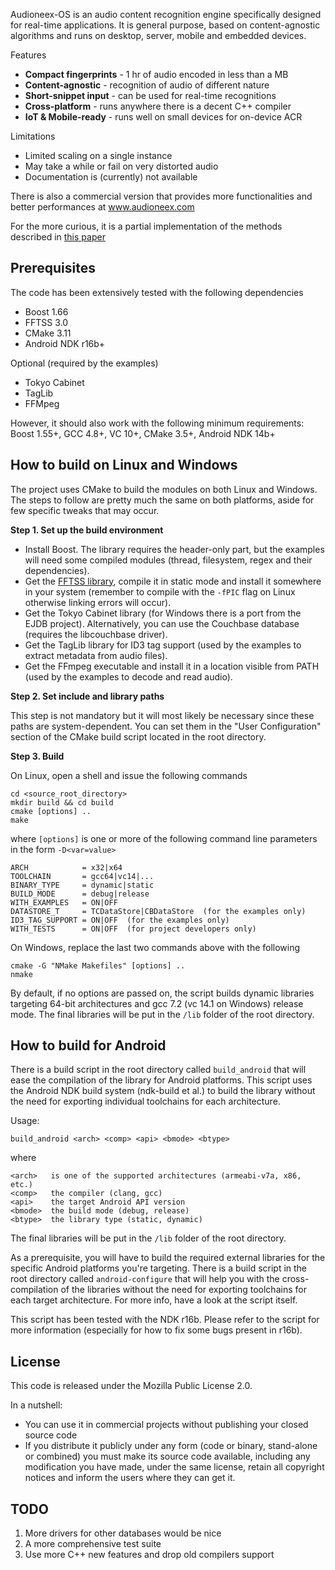 
Audioneex-OS is an audio content recognition engine specifically designed
for real-time applications. It is general purpose, based on content-agnostic
algorithms and runs on desktop, server, mobile and embedded devices.

Features

- **Compact fingerprints** - 1 hr of audio encoded in less than a MB
- **Content-agnostic** - recognition of audio of different nature
- **Short-snippet input** - can be used for real-time recognitions
- **Cross-platform** - runs anywhere there is a decent C++ compiler
- **IoT & Mobile-ready** - runs well on small devices for on-device ACR

Limitations

- Limited scaling on a single instance
- May take a while or fail on very distorted audio
- Documentation is (currently) not available

There is also a commercial version that provides more functionalities and
better performances at www.audioneex.com

For the more curious, it is a partial implementation of the methods described
in [this paper](https://www.dropbox.com/s/0qvfq2o53uudaqx/agramaglia_acr_paper_2014.pdf)


## Prerequisites

The code has been extensively tested with the following dependencies

- Boost 1.66
- FFTSS 3.0
- CMake 3.11
- Android NDK r16b+

Optional (required by the examples)

- Tokyo Cabinet
- TagLib
- FFMpeg

However, it should also work with the following minimum requirements:
Boost 1.55+, GCC 4.8+, VC 10+, CMake 3.5+, Android NDK 14b+


## How to build on Linux and Windows

The project uses CMake to build the modules on both Linux and Windows.
The steps to follow are pretty much the same on both platforms, aside
for few specific tweaks that may occur.

**Step 1. Set up the build environment**

- Install Boost. The library requires the header-only part, but the examples 
will need some compiled modules (thread, filesystem, regex and their dependencies).
- Get the [FFTSS library](http://www.ssisc.org/fftss/), compile it in static
mode and install it somewhere in your system (remember to compile with the
`-fPIC` flag on Linux otherwise linking errors will occur).
- Get the Tokyo Cabinet library (for Windows there is a port from the EJDB 
project). Alternatively, you can use the Couchbase database (requires
the libcouchbase driver).
- Get the TagLib library for ID3 tag support (used by the examples to 
extract metadata from audio files).
- Get the FFmpeg executable and install it in a location visible from PATH
(used by the examples to decode and read audio).

**Step 2. Set include and library paths**

This step is not mandatory but it will most likely be necessary since these paths
are system-dependent. You can set them in the "User Configuration" section
of the CMake build script located in the root directory.

**Step 3. Build**

On Linux, open a shell and issue the following commands

    cd <source_root_directory>
    mkdir build && cd build
    cmake [options] ..
    make

where `[options]` is one or more of the following command line parameters in
the form `-D<var=value>`

    ARCH            = x32|x64
    TOOLCHAIN       = gcc64|vc14|...
    BINARY_TYPE     = dynamic|static
    BUILD_MODE      = debug|release
    WITH_EXAMPLES   = ON|OFF
    DATASTORE_T     = TCDataStore|CBDataStore  (for the examples only)
    ID3_TAG_SUPPORT = ON|OFF  (for the examples only)
    WITH_TESTS      = ON|OFF  (for project developers only)


On Windows, replace the last two commands above with the following

    cmake -G "NMake Makefiles" [options] ..
    nmake

By default, if no options are passed on, the script builds dynamic libraries
targeting 64-bit architectures and gcc 7.2 (vc 14.1 on Windows) release mode.
The final libraries will be put in the `/lib` folder of the root directory.


## How to build for Android

There is a build script in the root directory called `build_android` that
will ease the compilation of the library for Android platforms. This script
uses the Android NDK build system (ndk-build et al.) to build the library
without the need for exporting individual toolchains for each architecture.

Usage:

    build_android <arch> <comp> <api> <bmode> <btype>

where

    <arch>   is one of the supported architectures (armeabi-v7a, x86, etc.)
    <comp>   the compiler (clang, gcc)
    <api>    the target Android API version
    <bmode>  the build mode (debug, release)
    <btype>  the library type (static, dynamic)

The final libraries will be put in the `/lib` folder of the root directory.

As a prerequisite, you will have to build the required external libraries
for the specific Android platforms you're targeting. There is a build script
in the root directory called `android-configure` that will help you with the
cross-compilation of the libraries without the need for exporting toolchains
for each target architecture. For more info, have a look at the script itself.

This script has been tested with the NDK r16b. Please refer to the script for
more information (especially for how to fix some bugs present in r16b).


## License

This code is released under the Mozilla Public License 2.0.

In a nutshell:

- You can use it in commercial projects without publishing your closed source code
- If you distribute it publicly under any form (code or binary, stand-alone or combined) you 
  must make its source code available, including any modification you have made, under the 
  same license, retain all copyright notices and inform the users where they can get it.
  
  
## TODO

1. More drivers for other databases would be nice
2. A more comprehensive test suite
3. Use more C++ new features and drop old compilers support


